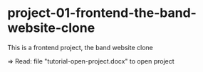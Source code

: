 # project-01-frontend-the-band-website-clone
This is a frontend project, the band  website clone

=> Read: file "tutorial-open-project.docx" to open project
